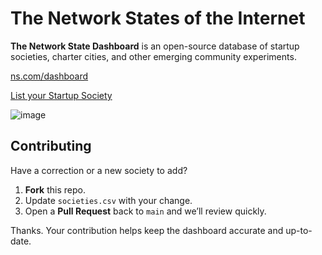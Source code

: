 # The Network States of the Internet

**The Network State Dashboard** is an open-source database of startup societies, charter cities, and other emerging community experiments.

[ns.com/dashboard](https://ns.com/dashboard)

[List your Startup Society](https://ns.com/list)

![image](https://github.com/user-attachments/assets/27cd96fc-1ee5-4aa5-b192-29dd7bb616b8)

## Contributing

Have a correction or a new society to add?  
1. **Fork** this repo.  
2. Update `societies.csv` with your change.  
3. Open a **Pull Request** back to `main` and we’ll review quickly.

Thanks. Your contribution helps keep the dashboard accurate and up-to-date.
